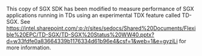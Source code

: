 This copy of SGX SDK has been modified to measure performance of SGX applications running in TDs using an experimental TDX feature called TD-SGX.
See https://intel.sharepoint.com/:p:/r/sites/sedocs/Shared%20Documents/Flexible%20EPC/TD-SGX/TD-SGX%20Status%20WW40.pptx?d=w33fdfe0a83664339b1176334d61b96e4&csf=1&web=1&e=gyziLi for more information.
